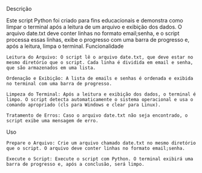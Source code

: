 Descrição

Este script Python foi criado para fins educacionais e demonstra como limpar o terminal após a leitura de um arquivo e exibição dos dados. O arquivo date.txt deve conter linhas no formato email;senha, e o script processa essas linhas, exibe o progresso com uma barra de progresso e, após a leitura, limpa o terminal.
Funcionalidade

    Leitura do Arquivo: O script lê o arquivo date.txt, que deve estar no mesmo diretório que o script. Cada linha é dividida em email e senha, que são armazenados em uma lista.

    Ordenação e Exibição: A lista de emails e senhas é ordenada e exibida no terminal com uma barra de progresso.

    Limpeza do Terminal: Após a leitura e exibição dos dados, o terminal é limpo. O script detecta automaticamente o sistema operacional e usa o comando apropriado (cls para Windows e clear para Linux).

    Tratamento de Erros: Caso o arquivo date.txt não seja encontrado, o script exibe uma mensagem de erro.

Uso

    Prepare o Arquivo: Crie um arquivo chamado date.txt no mesmo diretório que o script. O arquivo deve conter linhas no formato email;senha.

    Execute o Script: Execute o script com Python. O terminal exibirá uma barra de progresso e, após a conclusão, será limpo.
